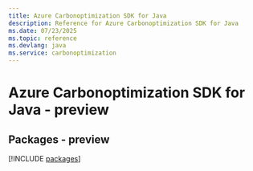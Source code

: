 ```yaml
---
title: Azure Carbonoptimization SDK for Java
description: Reference for Azure Carbonoptimization SDK for Java
ms.date: 07/23/2025
ms.topic: reference
ms.devlang: java
ms.service: carbonoptimization
---
```

# Azure Carbonoptimization SDK for Java - preview
## Packages - preview
[!INCLUDE [packages](carbonoptimization-index.md)]